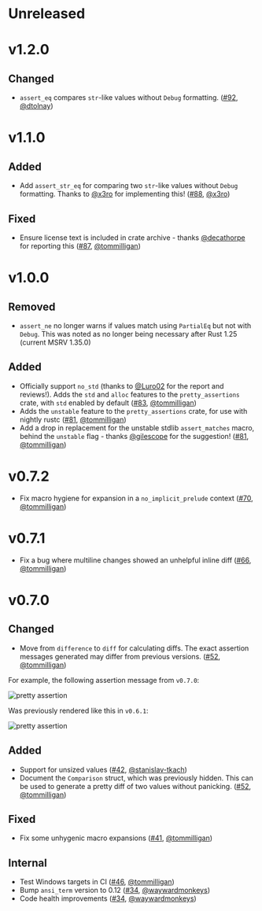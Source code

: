# Unreleased

# v1.2.0

## Changed

- `assert_eq` compares `str`-like values without `Debug` formatting. ([#92](https://github.com/colin-kiegel/rust-pretty-assertions/pull/92), [@dtolnay](https://github.com/dtolnay))

# v1.1.0

## Added

- Add `assert_str_eq` for comparing two `str`-like values without `Debug` formatting. Thanks to [@x3ro](https://github.com/x3ro) for implementing this! ([#88](https://github.com/colin-kiegel/rust-pretty-assertions/pull/88), [@x3ro](https://github.com/x3ro))

## Fixed

- Ensure license text is included in crate archive - thanks [@decathorpe](https://github.com/decathorpe) for reporting this ([#87](https://github.com/colin-kiegel/rust-pretty-assertions/pull/87), [@tommilligan](https://github.com/tommilligan))

# v1.0.0

## Removed

- `assert_ne` no longer warns if values match using `PartialEq` but not with `Debug`. This was noted as no longer being necessary after Rust 1.25 (current MSRV 1.35.0)

## Added

- Officially support `no_std` (thanks to [@Luro02](https://github.com/Luro02) for the report and reviews!). Adds the `std` and `alloc` features to the `pretty_assertions` crate, with `std` enabled by default ([#83](https://github.com/colin-kiegel/rust-pretty-assertions/pull/83), [@tommilligan](https://github.com/tommilligan))
- Adds the `unstable` feature to the `pretty_assertions` crate, for use with nightly rustc ([#81](https://github.com/colin-kiegel/rust-pretty-assertions/pull/81), [@tommilligan](https://github.com/tommilligan))
- Add a drop in replacement for the unstable stdlib `assert_matches` macro, behind the `unstable` flag - thanks [@gilescope](https://github.com/gilescope) for the suggestion! ([#81](https://github.com/colin-kiegel/rust-pretty-assertions/issues/81), [@tommilligan](https://github.com/tommilligan))

# v0.7.2

- Fix macro hygiene for expansion in a `no_implicit_prelude` context ([#70](https://github.com/colin-kiegel/rust-pretty-assertions/issues/70), [@tommilligan](https://github.com/tommilligan))

# v0.7.1

- Fix a bug where multiline changes showed an unhelpful inline diff ([#66](https://github.com/colin-kiegel/rust-pretty-assertions/issues/66), [@tommilligan](https://github.com/tommilligan))

# v0.7.0

## Changed

- Move from `difference` to `diff` for calculating diffs. The exact assertion messages generated may differ from previous versions. ([#52](https://github.com/colin-kiegel/rust-pretty-assertions/issues/52), [@tommilligan](https://github.com/tommilligan))

For example, the following assertion message from `v0.7.0`:

![pretty assertion](https://raw.githubusercontent.com/colin-kiegel/rust-pretty-assertions/2d2357ff56d22c51a86b2f1cfe6efcee9f5a8081/examples/pretty_assertion.png)

Was previously rendered like this in `v0.6.1`:

![pretty assertion](https://raw.githubusercontent.com/colin-kiegel/rust-pretty-assertions/2d2357ff56d22c51a86b2f1cfe6efcee9f5a8081/examples/pretty_assertion_v0_6_1.png)

## Added

- Support for unsized values ([#42](https://github.com/colin-kiegel/rust-pretty-assertions/issues/42), [@stanislav-tkach](https://github.com/stanislav-tkach))
- Document the `Comparison` struct, which was previously hidden. This can be used to generate a pretty diff of two values without panicking. ([#52](https://github.com/colin-kiegel/rust-pretty-assertions/issues/52), [@tommilligan](https://github.com/tommilligan))

## Fixed

- Fix some unhygenic macro expansions ([#41](https://github.com/colin-kiegel/rust-pretty-assertions/issues/41), [@tommilligan](https://github.com/tommilligan))

## Internal

- Test Windows targets in CI ([#46](https://github.com/colin-kiegel/rust-pretty-assertions/issues/46), [@tommilligan](https://github.com/tommilligan))
- Bump `ansi_term` version to 0.12 ([#34](https://github.com/colin-kiegel/rust-pretty-assertions/issues/34), [@waywardmonkeys](https://github.com/waywardmonkeys))
- Code health improvements ([#34](https://github.com/colin-kiegel/rust-pretty-assertions/issues/34), [@waywardmonkeys](https://github.com/waywardmonkeys))
